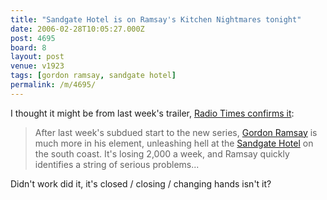 ```yaml
---
title: "Sandgate Hotel is on Ramsay's Kitchen Nightmares tonight"
date: 2006-02-28T10:05:27.000Z
post: 4695
board: 8
layout: post
venue: v1923
tags: [gordon ramsay, sandgate hotel]
permalink: /m/4695/
---
```

I thought it might be from last week's trailer, <a href="http://www.radiotimes.com/ListingsServlet?event=10&channelId=132&programmeId=39786449&jspLocation=/jsp/prog_details.jsp">Radio Times confirms it</a>:

<blockquote>After last week's subdued start to the new series, <a href="/wiki/gordon+ramsay">Gordon Ramsay</a> is much more in his element, unleashing hell at the <a href="/wiki/sandgate+hotel">Sandgate Hotel</a> on the south coast. It's losing 2,000 a week, and Ramsay quickly identifies a string of serious problems...</blockquote>

Didn't work did it, it's closed / closing / changing hands isn't it?
